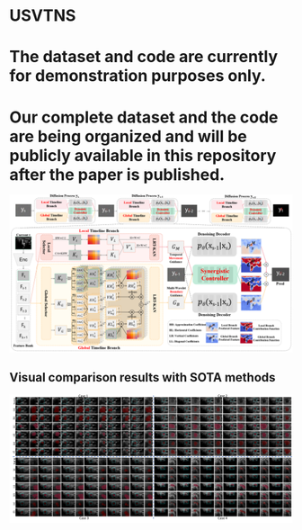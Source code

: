 # USVTNS

# The dataset and code are currently for demonstration purposes only.

# Our complete dataset and the code are being organized and will be publicly available in this repository after the paper is published.
![alt text](pipline/pipeline.png)

## Visual comparison results with SOTA methods
![alt text](visual_comparison/visual_comparision-zoom2-1.png)

